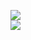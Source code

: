 [![](https://img.shields.io/badge/Made%20With-Github%20Spray-lightgrey.svg?style=for-the-badge&logo=github)](https://github.com/Annihil/github-spray#13975)  
[![](https://i.imgur.com/2DrTn0Z.gif)](https://github.com/Annihil/github-spray)